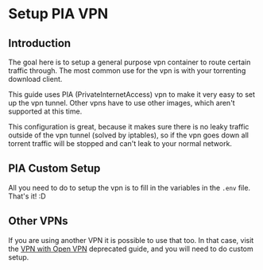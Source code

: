# Setup PIA VPN

## Introduction

The goal here is to setup a general purpose vpn container to route certain traffic through. The most common use for the vpn is with your torrenting download client.

This guide uses PIA (PrivateInternetAccess) vpn to make it very easy to set up the vpn tunnel. Other vpns have to use other images, which aren't supported at this time.

This configuration is great, because it makes sure there is no leaky traffic outside of the vpn tunnel (solved by iptables), so if the vpn goes down all torrent traffic will be stopped and can't leak to your normal network.

## PIA Custom Setup

All you need to do to setup the vpn is to fill in the variables in the `.env` file. That's it! :D

## Other VPNs

If you are using another VPN it is possible to use that too. In that case, visit the [VPN with Open VPN](vpn-with-open-vpn.md) deprecated guide, and you will need to do custom setup.
